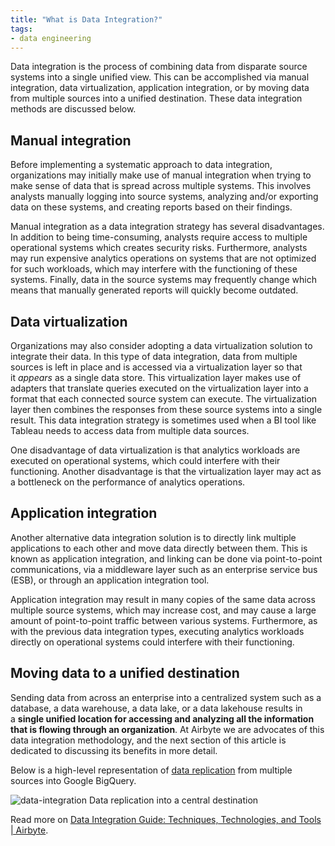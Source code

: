 ```yaml
---
title: "What is Data Integration?"
tags:
- data engineering
---
```


Data integration is the process of combining data from disparate source systems into a single unified view. This can be accomplished via manual integration, data virtualization, application integration, or by moving data from multiple sources into a unified destination. These data integration methods are discussed below.

## Manual integration 
Before implementing a systematic approach to data integration, organizations may initially make use of manual integration when trying to make sense of data that is spread across multiple systems. This involves analysts manually logging into source systems, analyzing and/or exporting data on these systems, and creating reports based on their findings. 

Manual integration as a data integration strategy has several disadvantages. In addition to being time-consuming, analysts require access to multiple operational systems which creates security risks. Furthermore, analysts may run expensive analytics operations on systems that are not optimized for such workloads, which may interfere with the functioning of these systems. Finally, data in the source systems may frequently change which means that manually generated reports will quickly become outdated. 

## Data virtualization
Organizations may also consider adopting a data virtualization solution to integrate their data. In this type of data integration, data from multiple sources is left in place and is accessed via a virtualization layer so that it _appears_ as a single data store. This virtualization layer makes use of adapters that translate queries executed on the virtualization layer into a format that each connected source system can execute. The virtualization layer then combines the responses from these source systems into a single result. This data integration strategy is sometimes used when a BI tool like Tableau needs to access data from multiple data sources.

One disadvantage of data virtualization is that analytics workloads are executed on operational systems, which could interfere with their functioning. Another disadvantage is that the virtualization layer may act as a bottleneck on the performance of analytics operations.  

## Application integration
Another alternative data integration solution is to directly link multiple applications to each other and move data directly between them. This is known as application integration, and linking can be done via point-to-point communications, via a middleware layer such as an enterprise service bus (ESB), or through an application integration tool. 

Application integration may result in many copies of the same data across multiple source systems, which may increase cost, and may cause a large amount of point-to-point traffic between various systems. Furthermore, as with the previous data integration types, executing analytics workloads directly on operational systems could interfere with their functioning.

## Moving data to a unified destination
Sending data from across an enterprise into a centralized system such as a database, a data warehouse, a data lake, or a data lakehouse results in a **single unified location for accessing and analyzing all the information that is flowing through an organization**. At Airbyte we are advocates of this data integration methodology, and the next section of this article is dedicated to discussing its benefits in more detail. 

Below is a high-level representation of [data replication](https://airbyte.com/blog/what-is-data-replication) from multiple sources into Google BigQuery. 

![data-integration](images/data-integration.jpg)
Data replication into a central destination

Read more on [Data Integration Guide: Techniques, Technologies, and Tools | Airbyte](https://airbyte.com/blog/data-integration).
